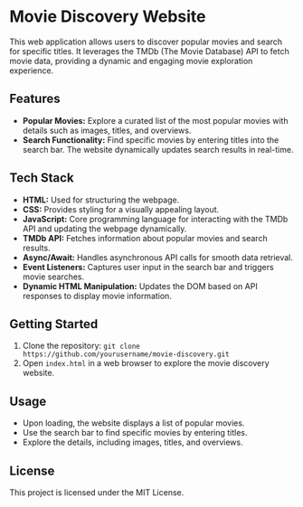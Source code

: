 # Movie Discovery Website

This web application allows users to discover popular movies and search for specific titles. It leverages the TMDb (The Movie Database) API to fetch movie data, providing a dynamic and engaging movie exploration experience.

## Features

- **Popular Movies:** Explore a curated list of the most popular movies with details such as images, titles, and overviews.
- **Search Functionality:** Find specific movies by entering titles into the search bar. The website dynamically updates search results in real-time.

## Tech Stack

- **HTML:** Used for structuring the webpage.
- **CSS:** Provides styling for a visually appealing layout.
- **JavaScript:** Core programming language for interacting with the TMDb API and updating the webpage dynamically.
- **TMDb API:** Fetches information about popular movies and search results.
- **Async/Await:** Handles asynchronous API calls for smooth data retrieval.
- **Event Listeners:** Captures user input in the search bar and triggers movie searches.
- **Dynamic HTML Manipulation:** Updates the DOM based on API responses to display movie information.

## Getting Started

1. Clone the repository: `git clone https://github.com/yourusername/movie-discovery.git`
2. Open `index.html` in a web browser to explore the movie discovery website.

## Usage

- Upon loading, the website displays a list of popular movies.
- Use the search bar to find specific movies by entering titles.
- Explore the details, including images, titles, and overviews.

## License

This project is licensed under the MIT License.
